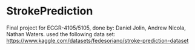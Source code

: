 # StrokePrediction
Final project for ECGR-4105/5105, done by: Daniel Jolin, Andrew Nicola, Nathan Waters.
used the following data set: https://www.kaggle.com/datasets/fedesoriano/stroke-prediction-dataset

